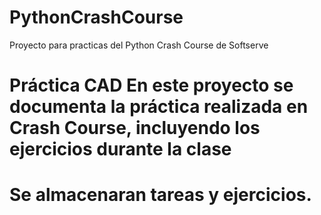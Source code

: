 # PythonCrashCourse

Proyecto para practicas del Python Crash Course de Softserve

# Práctica CAD En este proyecto se documenta la práctica realizada en Crash Course, incluyendo los ejercicios durante la clase

# Se almacenaran tareas y ejercicios.
